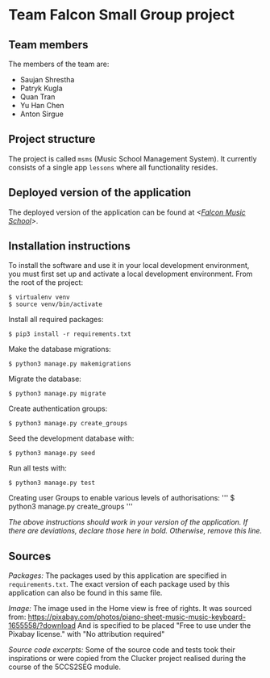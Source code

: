 # Team Falcon Small Group project

## Team members
The members of the team are:
- Saujan Shrestha
- Patryk Kugla
- Quan Tran
- Yu Han Chen
- Anton Sirgue

## Project structure
The project is called `msms` (Music School Management System).  It currently consists of a single app `lessons` where all functionality resides.

## Deployed version of the application
The deployed version of the application can be found at *<[Falcon Music School](https://yc7.pythonanywhere.com)>*.

## Installation instructions
To install the software and use it in your local development environment, you must first set up and activate a local development environment.  From the root of the project:

```
$ virtualenv venv
$ source venv/bin/activate
```

Install all required packages:

```
$ pip3 install -r requirements.txt
```

Make the database migrations:
```
$ python3 manage.py makemigrations
```

Migrate the database:

```
$ python3 manage.py migrate
```

Create authentication groups:

```
$ python3 manage.py create_groups
```

Seed the development database with:

```
$ python3 manage.py seed
```

Run all tests with:
```
$ python3 manage.py test
```

Creating user Groups to enable various levels of authorisations:
'''
$ python3 manage.py create_groups
'''

*The above instructions should work in your version of the application.  If there are deviations, declare those here in bold.  Otherwise, remove this line.*

## Sources
*Packages:*
The packages used by this application are specified in `requirements.txt`.
The exact version of each package used by this application can also be found in this same file.


*Image:*
The image used in the Home view is free of rights.
It was sourced from: https://pixabay.com/photos/piano-sheet-music-music-keyboard-1655558/?download
And is specified to be placed "Free to use under the Pixabay license." with "No attribution required"

*Source code excerpts:*
Some of the source code and tests took their inspirations or were copied from the Clucker project realised
during the course of the 5CCS2SEG module.
